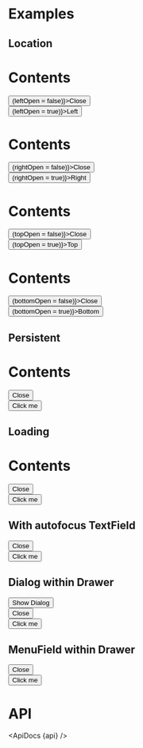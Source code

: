 <script>
  import api from '$lib/components/Drawer.svelte?raw&sveld';
  import ApiDocs from '$lib/components/ApiDocs.svelte';

  import Button from '$lib/components/Button.svelte';
  import Dialog from '$lib/components/Dialog.svelte';
  import Drawer from '$lib/components/Drawer.svelte';
  import MenuField from '$lib/components/MenuField.svelte';
  import Preview from '$lib/components/Preview.svelte';
  import TextField from '$lib/components/TextField.svelte';
  import Toggle from '$lib/components/Toggle.svelte';

  let leftOpen = false;
  let rightOpen = false;
  let topOpen = false;
  let bottomOpen = false;
</script>

# Examples

## Location

<Preview>
  <Drawer bind:open={leftOpen} class="w-[400px]">
    <h1>Contents</h1>
    <div
      class="fixed bottom-0 w-full flex justify-center bg-gray-500/25
    p-1 border-t border-gray-400"
    >
      <Button on:click={() => (leftOpen = false)}>Close</Button>
    </div>
  </Drawer>
  <Button on:click={() => (leftOpen = true)}>Left</Button>
  <Drawer bind:open={rightOpen} right class="w-[400px]">
    <h1>Contents</h1>
    <div
      class="fixed bottom-0 w-full flex justify-center bg-gray-500/25
    p-1 border-t border-gray-400"
    >
      <Button on:click={() => (rightOpen = false)}>Close</Button>
    </div>
  </Drawer>
  <Button on:click={() => (rightOpen = true)}>Right</Button>
  <Drawer bind:open={topOpen} top class="h-64">
    <h1>Contents</h1>
    <div
      class="fixed bottom-0 w-full flex justify-center bg-gray-500/25
    p-1 border-t border-gray-400"
    >
      <Button on:click={() => (topOpen = false)}>Close</Button>
    </div>
  </Drawer>
  <Button on:click={() => (topOpen = true)}>Top</Button>
  <Drawer bind:open={bottomOpen} bottom class="h-64">
    <h1>Contents</h1>
    <div
      class="fixed bottom-0 w-full flex justify-center bg-gray-500/25
    p-1 border-t border-gray-400"
    >
      <Button on:click={() => (bottomOpen = false)}>Close</Button>
    </div>
  </Drawer>
  <Button on:click={() => (bottomOpen = true)}>Bottom</Button>
</Preview>

## Persistent

<Preview>
  <Toggle let:on={open} let:toggle let:toggleOff>
    <Drawer {open} on:close={toggleOff} right persistent class="w-[400px]">
      <h1>Contents</h1>
      <div
        class="fixed bottom-0 w-full flex justify-center bg-gray-500/25
    p-1 border-t border-gray-400"
      >
        <Button on:click={toggleOff}>Close</Button>
      </div>
    </Drawer>
    <Button on:click={toggle}>Click me</Button>
  </Toggle>
</Preview>

## Loading

<Preview>
  <Toggle let:on={open} let:toggle let:toggleOff>
    <Drawer {open} on:close={toggleOff} right class="w-[400px]" loading>
      <h1>Contents</h1>
      <div
        class="fixed bottom-0 w-full flex justify-center bg-gray-500/25
    p-1 border-t border-gray-400"
      >
        <Button on:click={toggleOff}>Close</Button>
      </div>
    </Drawer>
    <Button on:click={toggle}>Click me</Button>
  </Toggle>
</Preview>

## With autofocus TextField

<Preview>
  <Toggle let:on={open} let:toggle let:toggleOff>
    <Drawer {open} on:close={toggleOff} right class="w-[400px]">
      <div class="p-2">
        <TextField autofocus />
      </div>
      <div
        class="fixed bottom-0 w-full flex justify-center bg-gray-500/25
    p-1 border-t border-gray-400"
      >
        <Button on:click={toggleOff}>Close</Button>
      </div>
    </Drawer>
    <Button on:click={toggle}>Click me</Button>
  </Toggle>
</Preview>

## Dialog within Drawer

<Preview>
  <Toggle let:on={open} let:toggle let:toggleOff>
    <Drawer {open} on:close={toggleOff} right class="w-[400px]">
      <div class="p-2">
        <Toggle let:on={open} let:toggle>
          <Button on:click={toggle}>Show Dialog</Button>
          <Dialog {open} on:close={toggle}>
            <div slot="title">Are you sure you want to do that?</div>
            <div slot="actions">
              <Button variant="filled" color="blue">
                Close
              </Button>
            </div>
          </Dialog>
        </Toggle>
      </div>
      <div
        class="fixed bottom-0 w-full flex justify-center bg-gray-500/25
    p-1 border-t border-gray-400"
      >
        <Button on:click={toggleOff}>Close</Button>
      </div>
    </Drawer>
    <Button on:click={toggle}>Click me</Button>
  </Toggle>
</Preview>

## MenuField within Drawer

<Preview>
  <Toggle let:on={open} let:toggle let:toggleOff>
    <Drawer {open} on:close={toggleOff} right class="w-[400px]">
      <div class="p-2">
        <MenuField options={[
          { label: 'Cut', value: 'cut' },
          { label: 'Copy', value: 'copy' },
          { label: 'Paste', value: 'paste' },
        ]} />
      </div>
      <div
        class="fixed bottom-0 w-full flex justify-center bg-gray-500/25
    p-1 border-t border-gray-400"
      >
        <Button on:click={toggleOff}>Close</Button>
      </div>
    </Drawer>
    <Button on:click={toggle}>Click me</Button>
  </Toggle>
</Preview>

# API

<ApiDocs {api} />
